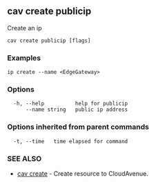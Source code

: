 ## cav create publicip

Create an ip

```
cav create publicip [flags]
```

### Examples

```
ip create --name <EdgeGateway>
```

### Options

```
  -h, --help          help for publicip
      --name string   public ip address
```

### Options inherited from parent commands

```
  -t, --time   time elapsed for command
```

### SEE ALSO

* [cav create](cav_create.md)	 - Create resource to CloudAvenue.

